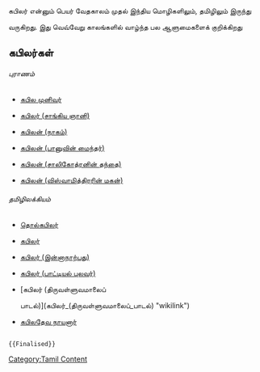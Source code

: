 கபிலர் என்னும் பெயர் வேதகாலம் முதல் இந்திய மொழிகளிலும், தமிழிலும் இருந்து
வருகிறது. இது வெவ்வேறு காலங்களில் வாழ்ந்த பல ஆளுமைகளைக் குறிக்கிறது

## கபிலர்கள்

###### புராணம்

-   [கபில முனிவர்](கபில_முனிவர் "wikilink")
-   [கபிலர் (சாங்கிய ஞானி)](கபிலர்_(சாங்கிய_ஞானி) "wikilink")
-   [கபிலன் (நாகம்)](கபிலன்_(நாகம்) "wikilink")
-   [கபிலன் (பானுவின் மைந்தர்)](கபிலன்_(பானுவின்_மைந்தர்) "wikilink")
-   [கபிலன் (சாலிகோத்ரனின் தந்தை)](கபிலன்_(சாலிகோத்ரனின்_தந்தை) "wikilink")
-   [கபிலன் (விஸ்வாமித்திரரின் மகன்)](கபிலன்_(விஸ்வாமித்திரரின்_மகன்) "wikilink")

###### தமிழிலக்கியம்

-   [தொல்கபிலர்](தொல்கபிலர் "wikilink")
-   [கபிலர்](கபிலர் "wikilink")
-   [கபிலர் (இன்னாநாற்பது)](கபிலர்_(இன்னாநாற்பது) "wikilink")
-   [கபிலர் (பாட்டியல் புலவர்)](கபிலர்_(பாட்டியல்_புலவர்) "wikilink")
-   [கபிலர் (திருவள்ளுவமாலைப்
    பாடல்)](கபிலர்_(திருவள்ளுவமாலைப்_பாடல்) "wikilink")
-   [கபிலதேவ நாயனார்](கபிலதேவ_நாயனார் "wikilink")

```{=mediawiki}
{{Finalised}}
```
[Category:Tamil Content](Category:Tamil_Content "wikilink")

